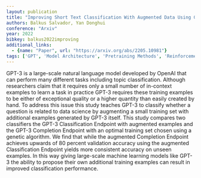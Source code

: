 ```yaml
---
layout: publication
title: "Improving Short Text Classification With Augmented Data Using GPT-3"
authors: Balkus Salvador, Yan Donghui
conference: "Arxiv"
year: 2022
bibkey: balkus2022improving
additional_links:
  - {name: "Paper", url: "https://arxiv.org/abs/2205.10981"}
tags: ['GPT', 'Model Architecture', 'Pretraining Methods', 'Reinforcement Learning', 'Training Techniques']
---
```

GPT-3 is a large-scale natural language model developed by OpenAI that can perform many different tasks including topic classification. Although researchers claim that it requires only a small number of in-context examples to learn a task in practice GPT-3 requires these training examples to be either of exceptional quality or a higher quantity than easily created by hand. To address this issue this study teaches GPT-3 to classify whether a question is related to data science by augmenting a small training set with additional examples generated by GPT-3 itself. This study compares two classifiers the GPT-3 Classification Endpoint with augmented examples and the GPT-3 Completion Endpoint with an optimal training set chosen using a genetic algorithm. We find that while the augmented Completion Endpoint achieves upwards of 80 percent validation accuracy using the augmented Classification Endpoint yields more consistent accuracy on unseen examples. In this way giving large-scale machine learning models like GPT-3 the ability to propose their own additional training examples can result in improved classification performance.
